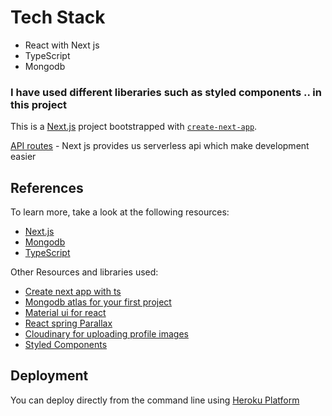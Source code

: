 <h1>Tech Stack</h1>
<ul>
  <li>React with Next js </li>
  <li>TypeScript</li>
  <li>Mongodb</li>
</ul>
<h3>I have used different liberaries such as styled components .. in this project</h3>

This is a [Next.js](https://nextjs.org/) project bootstrapped with [`create-next-app`](https://github.com/vercel/next.js/tree/canary/packages/create-next-app).

[API routes](https://nextjs.org/docs/api-routes/introduction) - Next js provides us serverless api which make development easier

## References

To learn more, take a look at the following resources:

- [Next.js ](https://nextjs.org/docs)
- [Mongodb](https://www.mongodb.com/)
- [TypeScript](https://www.typescriptlang.org/)

Other Resources and libraries used:

- [Create next app with ts](https://nextjs.org/docs/api-reference/create-next-app)
- [Mongodb atlas for your first project](https://www.mongodb.com/cloud/atlas)
- [Material ui for react](https://mui.com/)
- [React spring Parallax](https://react-spring.io/components/parallax)
- [Cloudinary for uploading profile images](https://cloudinary.com/)
- [Styled Components](https://styled-components.com/)

## Deployment
You can deploy directly from the command line using [Heroku Platform](https://www.heroku.com/platform) 

